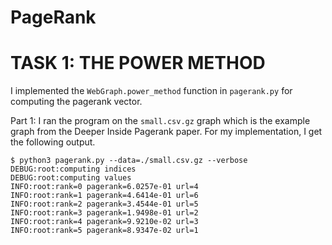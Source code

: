 # PageRank

# TASK 1: THE POWER METHOD
I implemented the ```WebGraph.power_method``` function in ```pagerank.py``` for computing the pagerank vector.

Part 1: I ran the program on the ```small.csv.gz``` graph which is the example graph from the Deeper Inside Pagerank paper. For my implementation, I get the following output.
```
$ python3 pagerank.py --data=./small.csv.gz --verbose
DEBUG:root:computing indices
DEBUG:root:computing values
INFO:root:rank=0 pagerank=6.0257e-01 url=4
INFO:root:rank=1 pagerank=4.6414e-01 url=6
INFO:root:rank=2 pagerank=3.4544e-01 url=5
INFO:root:rank=3 pagerank=1.9498e-01 url=2
INFO:root:rank=4 pagerank=9.9210e-02 url=3
INFO:root:rank=5 pagerank=8.9347e-02 url=1
```

